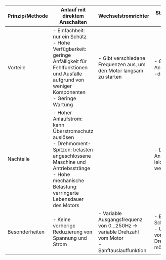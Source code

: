 
| Prinzip/Methode | Anlauf mit direktem Anschalten                                                                                                                                                                        | Wechselstromrichter                                                                                | Stern-Dreieck-Anlauf                                                            | Sanftanlasser                                                                                                                                                  |
| --------------- | ----------------------------------------------------------------------------------------------------------------------------------------------------------------------------------------------------- | -------------------------------------------------------------------------------------------------- | ------------------------------------------------------------------------------- | -------------------------------------------------------------------------------------------------------------------------------------------------------------- |
| Vorteile        | - Einfachheit: nur ein Schütz<br>- Hohe Verfügbarkeit: geringe Anfälligkeit für Fehlfunktionen und Ausfälle aufgrund von weniger Komponenten<br>- Geringe Wartung                                     | - Gibt verschiedene Frequenzen aus, um den Motor langsam zu starten<br>                            | - Geringerer Anlaufstrom und -drehmoment                                        | - Geringer Anlaufstrom und -drehmoment<br>- Platzsparend<br>- Weniger Verschleiß bei Elektromotoren<br>- Reduzierung von Stromspitzen<br>- Einfache Handhabung |
| Nachteile       | - Hoher Anlaufstrom: kann Überstromschutz auslösen<br>- Drehmoment-Spitzen: belasten angeschlossene Maschine und Antriebsstränge<br>- Hohe mechanische  Belastung: verringerte Lebensdauer des Motors |                                                                                                    | - Darf beim Anlassen nur leicht belastet werden                                 | - Keine Dauerhafte Drehzahlsteuerung<br>- Begrenzte Schutzfunktionen                                                                                           |
| Besonderheiten  | - Keine vorherige Reduzierung von Spannung und Strom                                                                                                                                                  | - Variable Ausgangsfrequenz von 0...250Hz -> variable Drehzahl vom Motor<br>- Sanftauslauffunktion | - Besteht aus 3 Schützen<br>- Umschalten von Stern- zu Dreieckschaltung möglich | - Thyristorschaltung intern                                                                                                                                    |
